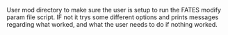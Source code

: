 
User mod directory to make sure the user is setup to run the FATES modify param file script.
IF not it trys some different options and prints messages regarding what worked, and what the user
needs to do if nothing worked.



